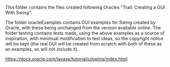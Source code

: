 This folder contains the files created following Oracles "Trail: Creating a GUI With Swing".  

The folder oracleExamples contains GUI examples for Swing created by Oracle, with these being unchanged from the version available online.
The folder testing contains tests made, using the above examples as a source of inspiration, with minimual modification to test ideas, so the copyright notice will be kept (the real GUI will be created from scratch with both of these as an examples, so will not include it).

https://docs.oracle.com/javase/tutorial/uiswing/index.html 